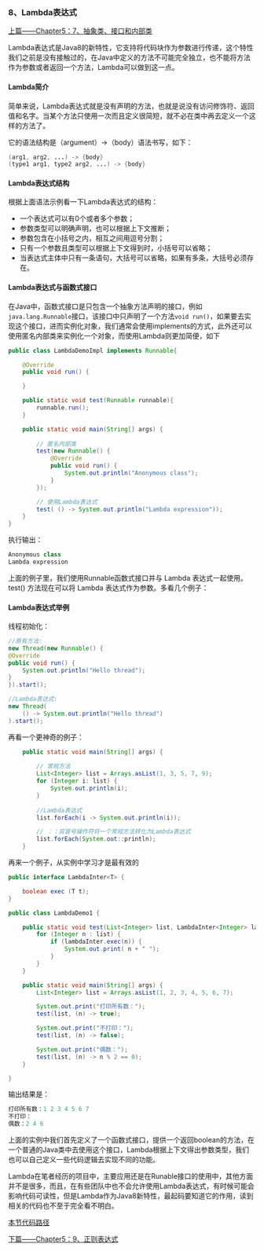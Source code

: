### 8、Lambda表达式

[上篇——Chapter5：7、抽象类、接口和内部类](7、抽象类、接口和内部类.md)

Lambda表达式是Java8的新特性，它支持将代码块作为参数进行传递，这个特性我们之前是没有接触过的，在Java中定义的方法不可能完全独立，也不能将方法作为参数或者返回一个方法，Lambda可以做到这一点。

#### Lambda简介

简单来说，Lambda表达式就是没有声明的方法，也就是说没有访问修饰符、返回值和名字。当某个方法只使用一次而且定义很简短，就不必在类中再去定义一个这样的方法了。

它的语法结构是（argument）->（body）语法书写，如下：

```java
(arg1, arg2, ...) -> {body}
(type1 arg1, type2 arg2, ...) -> {body}
```

#### Lambda表达式结构

根据上面语法示例看一下Lambda表达式的结构：

- 一个表达式可以有0个或者多个参数；
- 参数类型可以明确声明，也可以根据上下文推断；
- 参数包含在小括号之内，相互之间用逗号分割；
- 只有一个参数且类型可以根据上下文得到时，小括号可以省略；
- 当表达式主体中只有一条语句，大括号可以省略，如果有多条，大括号必须存在。

#### Lambda表达式与函数式接口

在Java中，函数式接口是只包含一个抽象方法声明的接口，例如```java.lang.Runnable```接口，该接口中只声明了一个方法```void run()```，如果要去实现这个接口，进而实例化对象，我们通常会使用implements的方式，此外还可以使用匿名内部类来实例化一个对象，而使用Lambda则更加简便，如下

```java
public class LambdaDemoImpl implements Runnable{

    @Override
    public void run() {

    }

    public static void test(Runnable runnable){
        runnable.run();
    }

    public static void main(String[] args) {
        
        // 匿名内部类
        test(new Runnable() {
            @Override
            public void run() {
                System.out.println("Anonymous class");
            }
        });

		// 使用Lambda表达式
        test( () -> System.out.println("Lambda expression"));
    }
}
```

执行输出：

```java
Anonymous class
Lambda expression
```

上面的例子里，我们使用Runnable函数式接口并与 Lambda 表达式一起使用。test() 方法现在可以将 Lambda 表达式作为参数。多看几个例子：

#### Lambda表达式举例

线程初始化：

```java
//原有方法:
new Thread(new Runnable() {
@Override
public void run() {
    System.out.println("Hello thread");
}
}).start();

//Lambda表达式:
new Thread(
	() -> System.out.println("Hello thread")
).start();
```

再看一个更神奇的例子：

```java
    public static void main(String[] args) {
        
        // 常规方法
        List<Integer> list = Arrays.asList(1, 3, 5, 7, 9);
        for (Integer i: list) {
            System.out.println(i);
        }
		
        //Lambda表达式
        list.forEach(i -> System.out.println(i));

        // ：：双冒号操作符将一个常规方法转化为Lambda表达式
        list.forEach(System.out::println);
    }
```

再来一个例子，从实例中学习才是最有效的

```java
public interface LambdaInter<T> {

    boolean exec (T t);
}
```

```java
public class LambdaDemo1 {

    public static void test(List<Integer> list, LambdaInter<Integer> lambdaInter) {
        for (Integer n : list) {
            if (lambdaInter.exec(n)) {
                System.out.print( n + " ");
            }
        }
    }

    public static void main(String[] args) {
        List<Integer> list = Arrays.asList(1, 2, 3, 4, 5, 6, 7);

        System.out.print("打印所有数：");
        test(list, (n) -> true);

        System.out.print("不打印：");
        test(list, (n) -> false);

        System.out.print("偶数：");
        test(list, (n) -> n % 2 == 0);
    }

}
```

输出结果是：

```java
打印所有数：1 2 3 4 5 6 7 
不打印：
偶数：2 4 6 
```

上面的实例中我们首先定义了一个函数式接口，提供一个返回boolean的方法，在一个普通的Java类中去使用这个接口，Lambda根据上下文得出参数类型，我们也可以自己定义一些代码逻辑去实现不同的功能。

Lambda在笔者经历的项目中，主要应用还是在Runable接口的使用中，其他方面并不是很多，而且，在有些团队中也不会允许使用Lambda表达式，有时候可能会影响代码可读性，但是Lambda作为Java8新特性，最起码要知道它的作用，读到相关的代码也不至于完全看不明白。

[本节代码路径](https://github.com/wmhou/java_blog/tree/master/JavaSE/JavaCode/src/com/wmhou/chapter5/lambdademo)

[下篇——Chapter5：9、正则表达式](9、正则表达式.md)



